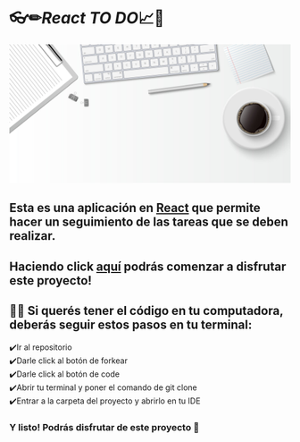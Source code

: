# 👓✏***React TO DO***📈📆

![To-Do List](./public/imagen.jpg)

## Esta es una aplicación en [React](https://es.reactjs.org/) que permite  hacer un seguimiento de las tareas que se deben realizar. 


## Haciendo click [aquí](https://reymga.github.io/To-Do-List/) podrás comenzar a disfrutar este proyecto! 


## 👨‍💻 Si querés tener el código en tu computadora, deberás seguir estos pasos en tu terminal:

 ✔️Ir al repositorio
 <br>
 ✔️Darle click al botón de forkear
 <br>
 ✔️Darle click al botón de code
 <br>
 ✔️Abrir tu terminal y poner el comando de git clone <url>
 <br>
 ✔️Entrar a la carpeta del proyecto y abrirlo en tu IDE 
 <br>

### Y listo! Podrás disfrutar de este proyecto 🤗


